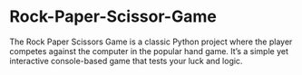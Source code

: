 # Rock-Paper-Scissor-Game
The Rock Paper Scissors Game is a classic Python project where the player competes against the computer in the popular hand game. It’s a simple yet interactive console-based game that tests your luck and logic.
